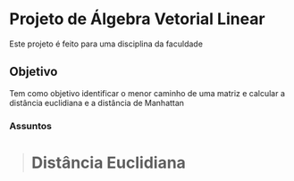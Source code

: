 # Projeto de Álgebra Vetorial Linear 

Este projeto é feito para uma disciplina da faculdade 

## Objetivo 

Tem como objetivo identificar o menor caminho de uma matriz e calcular a distância euclidiana e a distância de Manhattan

### Assuntos

> # Distância Euclidiana
>
>> 
